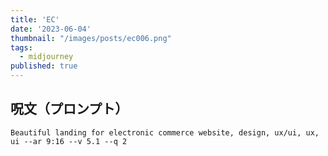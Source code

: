 ```yaml
---
title: 'EC'
date: '2023-06-04'
thumbnail: "/images/posts/ec006.png"
tags:
  - midjourney
published: true
---
```


## 呪文（プロンプト）
```
Beautiful landing for electronic commerce website, design, ux/ui, ux, ui --ar 9:16 --v 5.1 --q 2
```